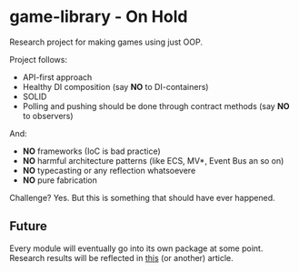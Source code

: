 # game-library - On Hold

Research project for making games using just OOP.

Project follows:
- API-first approach
- Healthy DI composition (say **NO** to DI-containers)
- SOLID
- Polling and pushing should be done through contract methods (say **NO** to observers)

And:
- **NO** frameworks (IoC is bad practice)
- **NO** harmful architecture patterns (like ECS, MV*, Event Bus an so on)
- **NO** typecasting or any reflection whatsoevere
- **NO** pure fabrication

Challenge? Yes. But this is something that should have ever happened.

## Future
Every module will eventually go into its own package at some point. Research results will be reflected in [this](https://forcepusher.notion.site/c4bef9b08512425d9333ca70e423600e) (or another) article.
